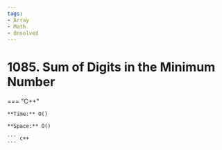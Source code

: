 ```yaml
---
tags:
- Array
- Math
- Unsolved
---
```



# 1085. Sum of Digits in the Minimum Number

=== "C++"

    **Time:** O()

    **Space:** O()

    ``` c++
    ```